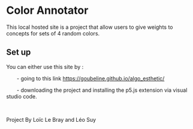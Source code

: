 # Color Annotator
This local hosted site is a project that allow users to give weights to concepts for sets of 4 random colors.

## Set up
You can either use this site by : 
				
&emsp;&emsp;- going to this link https://goubeline.github.io/algo_esthetic/

&emsp;&emsp;- downloading the project and installing the p5.js extension via visual studio code.

&nbsp; 

Project By Loïc Le Bray and Léo Suy
